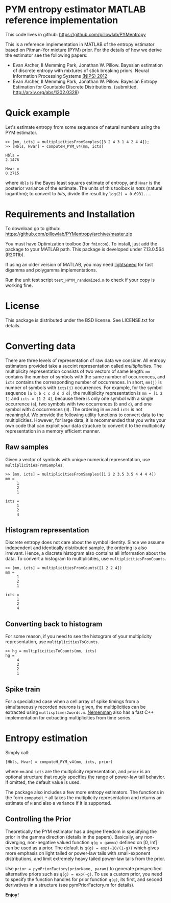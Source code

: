 PYM entropy estimator MATLAB reference implementation
=====================================================

This code lives in github: https://github.com/pillowlab/PYMentropy

This is a reference implementation in MATLAB of the entropy estimator based on Pitman-Yor mixture (PYM) prior. For the details of how we derive the estimator see the following papers:

- Evan Archer, Il Memming Park, Jonathan W. Pillow. Bayesian estimation of discrete entropy with mixtures of stick breaking priors. Neural Information Processing Systems [(NIPS) 2012](http://books.nips.cc/nips25.html)
- Evan Archer, Il Memming Park, Jonathan W. Pillow.  Bayesian Entropy Estimation for Countable Discrete Distributions. (submitted, http://arxiv.org/abs/1302.0328)

Quick example
=============
Let's estimate entropy from some sequence of natural numbers using the PYM estimator.

    >> [mm, icts] = multiplicitiesFromSamples([3 2 4 3 1 4 2 4 4]);
    >> [Hbls, Hvar] = computeH_PYM_v4(mm, icts)

    Hbls =
	2.1476

    Hvar =
	0.2715

where `Hbls` is the Bayes least squares estimate of entropy, and `Hvar` is the posterior variance of the estimate. The units of this toolbox is *nats* (natural logarithm); to convert to *bits*, divide the result by `log(2) = 0.6931...`.

Requirements and Installation
=============================
To download go to github: https://github.com/pillowlab/PYMentropy/archive/master.zip

You must have Optimization toolbox (for `fmincon`).
To install, just add the package to your MATLAB path.
This package is developed under 7.13.0.564 (R2011b).

If using an older version of MATLAB, you may need [lightspeed](http://research.microsoft.com/en-us/um/people/minka/software/lightspeed/) for fast digamma and polygamma implementations.

Run the unit test script `test_HPYM_randomized.m` to check if your copy is working fine.

License
=======
This package is distributed under the BSD license. See LICENSE.txt for details.

Converting data
===============
There are three levels of representation of raw data we consider. All entropy estimators provided take a succint representation called *multiplicities*. The multiplicity representation consists of two vectors of same length: `mm` contains the number of symbols with the same number of occurrences, and `icts` contains the corresponding number of occurrences. In short, `mm(j)` is number of symbols with `icts(j)` occurrences. For example, for the symbol sequence `[a b b c c d d d d]`, the multiplicity representation is `mm = [1 2 1]` and `icts = [1 2 4]`, because there is only one symbol with a single occurrence (`a`), two symbols with two occurrences (`b` and `c`), and one symbol with 4 occurrences (`d`). The ordering in `mm` and `icts` is not meaningful. We provide the following utility functions to convert data to the multiplicities. However, for large data, it is recommended that you write your own code that can exploit your data structure to convert it to the multiplicity representation in a memory efficient manner.

Raw samples
-----------
Given a vector of symbols with unique numerical representation, use `multiplicitiesFromSamples`.

    >> [mm, icts] = multiplicitiesFromSamples([1 2 2 3.5 3.5 4 4 4 4])
    mm =
         1
         2
         1
    
    icts =
         1
         2
         4

Histogram representation
------------------------
Discrete entropy does not care about the symbol identity. Since we assume independent and identically distributed sample, the ordering is also irrelvant. Hence, a discrete histogram also contains all information about the data. To convert a histogram to multiplicities, use `multiplicitiesFromCounts`.

    >> [mm, icts] = multiplicitiesFromCounts([1 2 2 4])
    mm =
         1
         2
         1
    
    icts =
         1
         2
         4

Converting back to histogram
----------------------------
For some reason, if you need to see the histogram of your multiplicity representation, use `multiplicitiesToCounts`.

    >> hg = multiplicitiesToCounts(mm, icts)
    hg =
         4
         2
         2
         1

Spike train
-----------
For a specialized case when a cell array of spike timings from a simultaneously recorded neurons is given, the multiplicities can be extracted using `multisptimes2words.m`. [Nemenman](http://nsb-entropy.sourceforge.net/) also has a fast C++ implementation for extracting multiplicities from time series.

Entropy estimation
==================
Simply call:

    [Hbls, Hvar] = computeH_PYM_v4(mm, icts, prior)

where `mm` and `icts` are the multiplicity representation, and `prior` is an optional structure that rougly specifies the range of power-law tail behavior. If omitted, the default value is used.

The package also includes a few more entropy estimators. The functions in the form `computeH_*` all takes the multiplicity representation and returns an estimate of `H` and also a variance if it is supported.

Controlling the Prior
---------------------
Theoretically the PYM estimator has a degree freedom in specifying the prior in the gamma direction (details in the papers). Basically, any non-diverging, non-negative valued function `q(g = gamma)` defined on [0, Inf] can be used as a prior. The default is `q(g) = exp(-10/(1-g))` which gives more emphasis on light tailed or power-law tails with small-exponent distributions, and limit extremely heavy tailed power-law tails from the prior.

Use `prior = pymPriorFactory(priorName, param)` to generate prespecified alternative priors such as `q(g) = exp(-g)`. To use a custom prior, you need to specify the function handles for prior function `q(g)`, its first, and second derivatives in a structure (see pymPriorFactory.m for details).

**Enjoy!**
